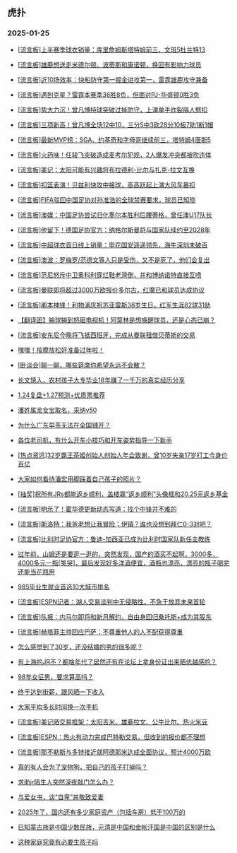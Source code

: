 ## 虎扑 
### 2025-01-25

+ [[流言板]上半赛季球衣销量：库里詹姆斯塔特姆前三，文班5杜兰特13](https://bbs.hupu.com/630166925.html)

+ [[流言板]雄鹿想送走米德尔顿、波蒂斯和康诺顿，换回有影响力球员](https://bbs.hupu.com/630168017.html)

+ [[流言板]近10场效率：快船防守第一掘金进攻第一，雷霆雄鹿攻守兼备](https://bbs.hupu.com/630168156.html)

+ [[流言板]遇到克星？雷霆本赛季36胜8负，但面对PJ-华盛顿0胜3负](https://bbs.hupu.com/630165873.html)

+ [[流言板]势大力沉！曾凡博持球突破过掉防守，上演单手炸裂隔人劈扣](https://bbs.hupu.com/630165526.html)

+ [[流言板]三项新高！曾凡博全场12中10，三分5中3砍28分10板7助1断1帽](https://bbs.hupu.com/630167418.html)

+ [[流言板]最新MVP榜：SGA、约基奇和字母哥继续前三，塔特姆4唐斯5](https://bbs.hupu.com/630168218.html)

+ [[流言板]火药味！任骏飞突破造成麦考尔犯规，2人爆发冲突都被吹违体](https://bbs.hupu.com/630165585.html)

+ [[流言板]美记：太阳可能有兴趣将布拉德利-比尔与扎克-拉文互换](https://bbs.hupu.com/630168416.html)

+ [[流言板]扣篮表演！贝兹利快攻中接球，高高跃起上演大风车暴扣](https://bbs.hupu.com/630165975.html)

+ [[流言板]FIFA驳回中国足协对孙准浩的全球禁赛要求，球员已知晓](https://bbs.hupu.com/630161617.html)

+ [[流言板]澳媒：中国足协尝试归化墨尔本胜利后腰蒂格，曾任澳U17队长](https://bbs.hupu.com/630162045.html)

+ [[流言板]他留下！德国足协官方：纳格尔斯曼将与国家队续约至2028年](https://bbs.hupu.com/630164015.html)

+ [[流言板]中超球衣首日线上销量：申花国安遥遥领先，海牛深圳未破百](https://bbs.hupu.com/630158799.html)

+ [[流言板]澳波：罗梅罗/范德文等人只是受伤，又不是死了，他们会复出](https://bbs.hupu.com/630165842.html)

+ [[流言板]范尼怒斥中卫奥科利穿烂鞋老滑倒，并和博纳诺特直接互喷](https://bbs.hupu.com/630163992.html)

+ [[流言板]曼联即将超过3000万欧报价多尔古，红魔已和球员达成协议](https://bbs.hupu.com/630162399.html)

+ [[流言板]卿本神锋！利物浦庆祝苏亚雷斯38岁生日，红军生涯82球31助](https://bbs.hupu.com/630165191.html)

+ [【翻译团】输球输到怒砸电视机！阿莫林是想唤醒球员，还是心态已崩？](https://bbs.hupu.com/630159184.html)

+ [[流言板]安东尼今晚将飞抵西班牙，完成从曼联租借贝蒂斯的交易](https://bbs.hupu.com/630165981.html)

+ [嘿嘿！按摩放松好准备过年啦！](https://bbs.hupu.com/630162040.html)

+ [[卧谈会]聊一聊，哪些筵席你希望永远不会散？](https://bbs.hupu.com/630166310.html)

+ [长文慎入，农村孩子大专毕业18年赚了一千万的真实经历分享](https://bbs.hupu.com/630166358.html)

+ [1.24复盘+1.27预测+优质票推荐](https://bbs.hupu.com/630168004.html)

+ [潘姓属龙女宝取名，采纳v50](https://bbs.hupu.com/630165328.html)

+ [为什么广东早茶无法在全国铺开？](https://bbs.hupu.com/630166249.html)

+ [各位老司机，有什么开车小技巧和开车姿势指导一下新手](https://bbs.hupu.com/630165359.html)

+ [[热点资讯]32岁霸王茶姬创始人创始人年会致谢，曾10岁失亲17岁打工今身价百亿](https://bbs.hupu.com/630164658.html)

+ [大家如何看待潘宏用脚踩着自己孩子的照片？](https://bbs.hupu.com/630165466.html)

+ [[抽奖]祝所有JRs都能返乡顺利，盖楼赢“返乡顺利”头像框和20.25元返乡基金](https://bbs.hupu.com/630164822.html)

+ [[流言板]明示了！霍华德更新动态写道：找个中锋并不难的](https://bbs.hupu.com/630168631.html)

+ [[流言板]斯洛特：我爸老想让我冒险；伊镇？谁也没想到拜仁0-3对吧？](https://bbs.hupu.com/630163806.html)

+ [[流言板]比利时足协官方：鲁迪-加西亚已成为比利时国家队新任主教练](https://bbs.hupu.com/630162597.html)

+ [过年前，山姆还是要逛一逛的，突然发现，国产的酒买不起啊，3000多，4000多元一瓶[笑哭]，最后发现好多洋酒便宜，酒瓶也漂亮，漂亮的瓶子喝完还能当花瓶用](https://bbs.hupu.com/630166022.html)

+ [985毕业生就业首选10大城市排名](https://bbs.hupu.com/630165375.html)

+ [[流言板]ESPN记者：湖人交易谈判中无侵略性，不急于放弃未来首轮](https://bbs.hupu.com/630168357.html)

+ [[流言板]队报：内马尔即将和新月解约，自由身回归桑托斯+成为其股东](https://bbs.hupu.com/630169474.html)

+ [[流言板]赫塔菲主帅回应巴萨：不尊重他人的人不配获得尊重](https://bbs.hupu.com/630169057.html)

+ [怎么感觉到了30岁，还没结婚的男的很多呢？](https://bbs.hupu.com/630166459.html)

+ [有上海的JR不？都啥年代了居然还有在论坛上拿身份证出来晒优越感的？](https://bbs.hupu.com/630168384.html)

+ [98年女征男，要求算高吗？](https://bbs.hupu.com/630165927.html)

+ [终于达到街薪，跟风晒一下收入](https://bbs.hupu.com/630167694.html)

+ [大家平均多长时间换一次手机](https://bbs.hupu.com/630168675.html)

+ [[流言板]美记晒交易框架：太阳吉米、雄鹿拉文、公牛比尔、热火米豆](https://bbs.hupu.com/630168692.html)

+ [[流言板]ESPN：热火有动力完成巴特勒交易，但收到的报价都不理想](https://bbs.hupu.com/630168791.html)

+ [[流言板]那不勒斯与多特接近就阿德耶米达成全面协议，预计4000万欧](https://bbs.hupu.com/630169538.html)

+ [真的有人会为了宠物狗，把自己的孩子打掉吗？](https://bbs.hupu.com/630167757.html)

+ [求助jr陌生人突然深夜敲门怎么办？](https://bbs.hupu.com/630169347.html)

+ [与爱女书，谈“自卑”并敬致爱妻](https://bbs.hupu.com/630168837.html)

+ [2025年了，国内还有多少家庭资产（包括车房）低于100万的](https://bbs.hupu.com/630167662.html)

+ [已知蒙古族是中国少数民族，元清是中国和金帐汗国是中国的区别是什么](https://bbs.hupu.com/630166752.html)

+ [这种家庭究竟有必要生孩子吗](https://bbs.hupu.com/630168166.html)

